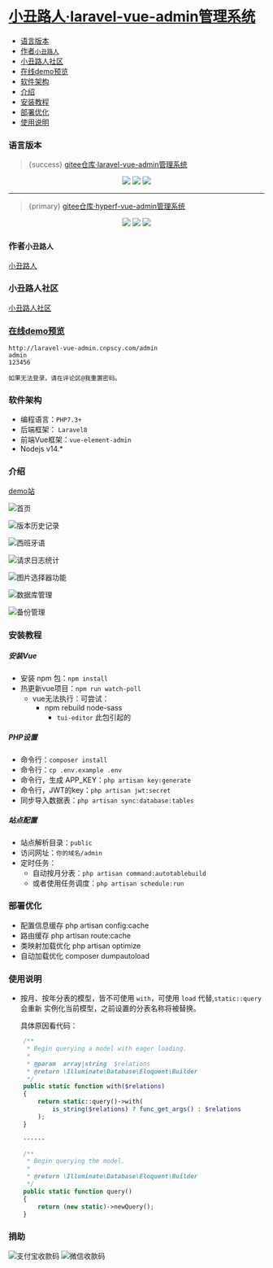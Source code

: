# [小丑路人·laravel-vue-admin管理系统](http://laravel-vue-admin.cnpscy.com)

- [语言版本](#section-语言版本)
- [作者`小丑路人`](#section-作者`小丑路人`)
- [小丑路人社区](#section-小丑路人社区)
- [在线demo预览](#section-在线demo预览)
- [软件架构](#section-软件架构)
- [介绍](#section-介绍)
- [安装教程](#section-安装教程)
- [部署优化](#section-部署优化)
- [使用说明](#section-使用说明)

<a name="section-语言版本"></a>
### 语言版本

> {success} [gitee仓库·laravel-vue-admin管理系统](https://gitee.com/clown-passerby-community/laravel-vue-admin)

<p align="center">
    <img src="https://gitee.com/clown-passerby-community/laravel-vue-admin/badge/star.svg?theme=dark" />
    <img src="https://gitee.com/clown-passerby-community/laravel-vue-admin/badge/fork.svg?theme=dark" />
    <img src="https://svg.hamm.cn/badge.svg?key=License&value=MIT&color=da4a00" />
</p>

---

> {primary} [gitee仓库·hyperf-vue-admin管理系统](https://gitee.com/clown-passerby-community/hyperf-vue-admin)

<p align="center">
    <img src="https://gitee.com/clown-passerby-community/hyperf-vue-admin/badge/star.svg?theme=dark" />
    <img src="https://gitee.com/clown-passerby-community/hyperf-vue-admin/badge/fork.svg?theme=dark" />
    <img src="https://svg.hamm.cn/badge.svg?key=License&value=MIT&color=da4a00" />
</p>

<a name="section-作者`小丑路人`"></a>
### 作者`小丑路人`
[小丑路人](https://www.cnpscy.com)

<a name="section-小丑路人社区"></a>
### 小丑路人社区
[小丑路人社区](https://bbs.cnpscy.com)

<a name="section-在线demo预览"></a>
### [在线demo预览](http://laravel-vue-admin.cnpscy.com/admin)

    http://laravel-vue-admin.cnpscy.com/admin
    admin
    123456

    如果无法登录，请在评论区@我重置密码。

<a name="section-软件架构"></a>
### 软件架构

* 编程语言：`PHP7.3+`
* 后端框架： `Laravel8`
* 前端Vue框架：`vue-element-admin`
* Nodejs  v14.*

<a name="section-介绍"></a>
### 介绍

[demo站](http://laravel-vue-admin.cnpscy.com/admin)

![首页](/laravel-vue-admin/home.png)

![版本历史记录](/laravel-vue-admin/版本历史记录.png)

![西班牙语](/laravel-vue-admin/西班牙语.png)

![请求日志统计](/laravel-vue-admin/请求日志统计.png)

![图片选择器功能](/laravel-vue-admin/图片选择器.png)

![数据库管理](/laravel-vue-admin/数据库管理.png)

![备份管理](/laravel-vue-admin/备份管理.png)

<a name="section-安装教程"></a>
### 安装教程

##### 安装Vue
* 安装 npm 包：`npm install`
* 热更新vue项目：`npm run watch-poll`
  - vue无法执行：可尝试：
      - npm rebuild node-sass
          - `tui-editor` 此包引起的
    
##### PHP设置
* 命令行：`composer install`
* 命令行：`cp .env.example .env`
* 命令行，生成 APP_KEY：`php artisan key:generate`
* 命令行，JWT的key：`php artisan jwt:secret`
* 同步导入数据表：`php artisan sync:database:tables`

##### 站点配置

- 站点解析目录：`public`
- 访问网址：`你的域名/admin`
- 定时任务：
    - 自动按月分表：`php artisan command:autotablebuild`
    - 或者使用任务调度：`php artisan schedule:run`

<a name="section-部署优化"></a>
### 部署优化
* 配置信息缓存 php artisan config:cache
* 路由缓存 php artisan route:cache
* 类映射加载优化 php artisan optimize
* 自动加载优化 composer dumpautoload

<a name="section-使用说明"></a>
### 使用说明

* 按月、按年分表的模型，皆不可使用 `with`，可使用 `load` 代替,`static::query` 会重新 实例化当前模型，之前设置的分表名称将被替换。
    
    具体原因看代码：
```php
    /**
     * Begin querying a model with eager loading.
     *
     * @param  array|string  $relations
     * @return \Illuminate\Database\Eloquent\Builder
     */
    public static function with($relations)
    {
        return static::query()->with(
            is_string($relations) ? func_get_args() : $relations
        );
    }

    ······

    /**
     * Begin querying the model.
     *
     * @return \Illuminate\Database\Eloquent\Builder
     */
    public static function query()
    {
        return (new static)->newQuery();
    }
```

### 捐助

![支付宝收款码](https://images.gitee.com/uploads/images/2020/1112/091130_811b3a6c_790553.jpeg "alipay-400.jpg")
![微信收款码](https://images.gitee.com/uploads/images/2020/1112/091305_2592a352_790553.jpeg "wechat-400-width(1).jpg")
